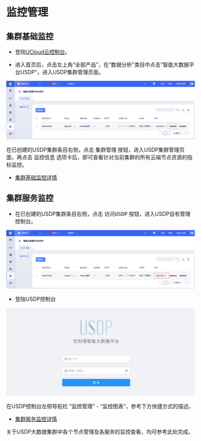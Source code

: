 # 监控管理



## 集群基础监控

- 登陆[UCloud云控制台](https://console.ucloud.cn/)。

- 进入首页后，点击左上角“全部产品”，在“数据分析”类目中点击“智能大数据平台USDP”，进入USDP集群管理页面。

![node_ucloud_usdp_entrance](../../images/operate/node/node_ucloud_usdp_entrance.png)

在已创建的USDP集群条目右侧，点击 <kbd>集群管理</kbd> 按钮，进入USDP集群管理页面，再点击 <kbd>监控信息</kbd> 选项卡后，即可查看针对当前集群的所有云端节点资源的指标监控。

- [集群基础监控详情](/USDP/operate/monitor/basic_monitor)



## 集群服务监控

- 在已创建的USDP集群条目右侧，点击 <kbd>访问USDP</kbd> 按钮，进入USDP自有管理控制台。

![node_ucloud_usdp_console_entrance](../../images/operate/node/node_ucloud_usdp_console_entrance.png)

- 登陆USDP控制台

![node_usdp_console_entrance](../../images/operate/node/node_usdp_console_login.png)

在USDP控制台左侧导航栏 “监控管理” - “监控图表”，参考下方快捷方式的描述。

- [集群服务监控详情](/USDP/operate/monitor/service_monitor)

关于USDP大数据集群中各个节点管理及各服务的监控查看，均可参考此处完成。

